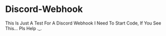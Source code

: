 # Discord-Webhook
This Is Just A Test For A Discord Webhook
I Need To Start Code, If You See This... Pls Help ._.
